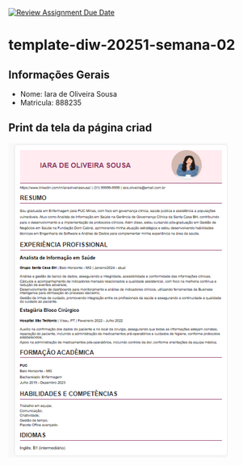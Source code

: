 [![Review Assignment Due Date](https://classroom.github.com/assets/deadline-readme-button-22041afd0340ce965d47ae6ef1cefeee28c7c493a6346c4f15d667ab976d596c.svg)](https://classroom.github.com/a/0hvI-2P9)
# template-diw-20251-semana-02

## Informações Gerais
- Nome: Iara de Oliveira Sousa 
- Matricula: 888235

## Print da tela da página criad
![alt text](<PRINT SITE.png>)